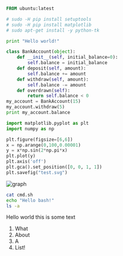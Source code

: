 ```dockerfile {"name":"Dockerfile", "cmd":"true"}
FROM ubuntu:latest
```

```bash {"name":"install.sh", "cmd":"bash install.sh"}
# sudo -H pip install setuptools
# sudo -H pip install matplotlib
# sudo apt-get install -y python-tk
```

```python {"name":"helloworld.py", "cmd":"python helloworld.py"}
print "Hello world!"
```

```python {"name":"bank.py", "cmd":"python bank.py"}
class BankAccount(object):
    def __init__(self, initial_balance=0):
        self.balance = initial_balance
    def deposit(self, amount):
        self.balance += amount
    def withdraw(self, amount):
        self.balance -= amount
    def overdrawn(self):
        return self.balance < 0
my_account = BankAccount(15)
my_account.withdraw(5)
print my_account.balance
```

```python {"name":"graph.py", "cmd":"python graph.py"}
import matplotlib.pyplot as plt
import numpy as np

plt.figure(figsize=[6,6])
x = np.arange(0,100,0.00001)
y = x*np.sin(2*np.pi*x)
plt.plot(y)
plt.axis('off')
plt.gca().set_position([0, 0, 1, 1])
plt.savefig("test.svg")
```

![graph](notebook/test.svg)

```bash {"name":"cmd.sh", "cmd":"bash cmd.sh"}
cat cmd.sh
echo "Hello bash!"
ls -a
```


 Hello world this is some text

 1. What
 2. About
 3. A
 4. List!